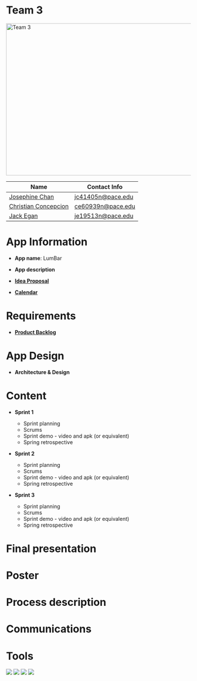 # Team 3

<a href="https://github.com/paceuniversity/cs389f2022team3"><img src = "https://imgur.com/qlfVSTd.png" alt="Team 3" height = "415" width="554"></a>

| Name                                      | Contact Info      |
| ----------------------------------------- | ----------------- |
| [Josephine Chan](https://github.com/JC32101)       | jc41405n@pace.edu |
| [Christian Concepcion](https://github.com/ce60939n)     | ce60939n@pace.edu |
| [Jack Egan](https://github.com/jackegan444) | je19513n@pace.edu |

# App Information

* **App name**: LumBar

* **App description**

* [**Idea Proposal**](https://docs.google.com/document/d/1K9LND5sPPHR9ES6Eiql0esIrMomXwbib/edit?usp=sharing&ouid=113850289169906394470&rtpof=true&sd=true)

* [**Calendar**](https://calendar.google.com/calendar/u/0?cid=aXZoMmU3NjhzMjRkdGlxZWYwcXZvbzhxcjBAZ3JvdXAuY2FsZW5kYXIuZ29vZ2xlLmNvbQ)

# Requirements

* [**Product Backlog**](https://docs.google.com/spreadsheets/d/135c6JsQN4UTsBRrBcKcYqUYMNWI__qDn9qXHS7ra_cc/edit#gid=1064640418)

# App Design
* **Architecture & Design**

# Content

* **Sprint 1**
  * Sprint planning
  * Scrums
  * Sprint demo - video and apk (or equivalent)
  * Spring retrospective

* **Sprint 2**
  * Sprint planning
  * Scrums
  * Sprint demo - video and apk (or equivalent)
  * Spring retrospective

* **Sprint 3** 
  * Sprint planning
  * Scrums
  * Sprint demo - video and apk (or equivalent)
  * Spring retrospective

# **Final presentation**

# **Poster**

# **Process description**

# **Communications**

# **Tools**
[![](https://i.imgur.com/md5VyLX.png)](https://discord.com/)
[![](https://i.imgur.com/sUs2pG4.png)](https://github.com/)
[![](https://i.imgur.com/DMpHchR.png)](https://developer.android.com/studio)
[![](https://i.imgur.com/UFflCJs.png)](https://www.adobe.com/products/photoshop.html)
